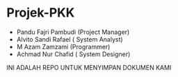 # Projek-PKK
- Pandu Fajri Pambudi (Project Manager)
- Alvito Sandi Rafael ( System Analyst)
- M Azam Zamzami (Programmer)
- Achmad Nur Chafid ( System Designer)

INI ADALAH REPO UNTUK MENYIMPAN DOKUMEN KAMI

